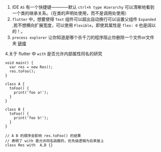 1. IDE `AS` 有一个快捷键————默认 `ctrl+h type Hierarchy` 可以清晰地看到一个类的继承关系。（在类的声明处使用，而不是调用处使用）
2. `flutter` 中，想要使得 `Text` 组件可以超出自动换行可以设置父组件 `Expanded` ,若不想横向扩展宽度，可以使用 `Flexible`，即使其属性是 `flex: 0` 也是阔以的！。
3. `process explorer` 让你知道是哪个杀千刀的程序阻止你删除一个文件or文件夹 [链接](https://superuser.com/questions/1333118/cant-delete-empty-folder-because-it-is-used)

4.关于 flutter 中 `with` 是否允许内部属性同名的研究
```
void main() {
  var res = new Res();
  res.toFoo();
}

class A {
  toFoo() {
    print('foo a!');
  }
}

class B {
  toFoo() {
    print('foo b!');
  }
}

// A B 的顺序会影响 res.toFoo() 的结果
// 表明了 with 是允许同名函数的，优先级逻辑为后来居上
class Res with  A,B {}
```
